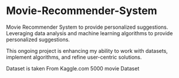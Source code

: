 # Movie-Recommender-System
Movie Recommender System to provide personalized suggestions. 
Leveraging data analysis and machine learning algorithms to provide personalized suggestions.

This ongoing project is enhancing my ability to work with datasets, implement algorithms, and refine user-centric solutions.
  
Dataset is taken From Kaggle.com 5000 movie Dataset
             
         
